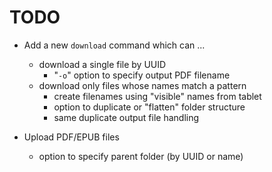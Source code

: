 # TODO

* Add a new `download` command which can ...
    * download a single file by UUID
        * "`-o`" option to specify output PDF filename
    * download only files whose names match a pattern
        * create filenames using "visible" names from tablet
        * option to duplicate or "flatten" folder structure
        * same duplicate output file handling

* Upload PDF/EPUB files
    * option to specify parent folder (by UUID or name)
